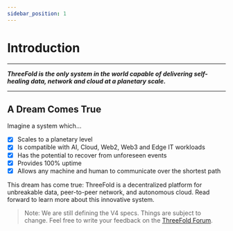 ```yaml
---
sidebar_position: 1
---
```


# Introduction

---

***ThreeFold is the only system in the world capable of delivering self-healing data, network and cloud at a planetary scale.***

---

## A Dream Comes True

Imagine a system which...

- [x] Scales to a planetary level
- [x] Is compatible with AI, Cloud, Web2, Web3 and Edge IT workloads
- [x] Has the potential to recover from unforeseen events
- [x] Provides 100% uptime
- [x] Allows any machine and human to communicate over the shortest path

This dream has come true: ThreeFold is a decentralized platform for unbreakable data, peer-to-peer network, and autonomous cloud. Read forward to learn more about this innovative system.

> Note: We are still defining the V4 specs. Things are subject to change. Feel free to write your feedback on the [ThreeFold Forum](https://forum.threefold.io).
